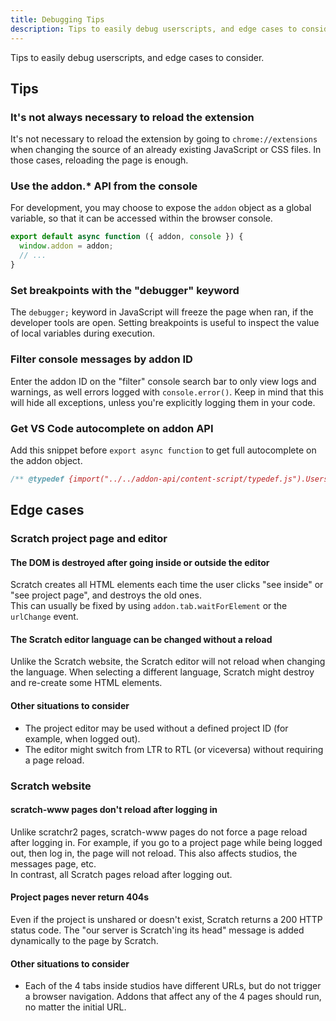 ```yaml
---
title: Debugging Tips
description: Tips to easily debug userscripts, and edge cases to consider.
---
```


Tips to easily debug userscripts, and edge cases to consider.

## Tips

### It's not always necessary to reload the extension

It's not necessary to reload the extension by going to `chrome://extensions` when changing the source of an already existing JavaScript or CSS files. In those cases, reloading the page is enough.

### Use the addon.* API from the console

For development, you may choose to expose the `addon` object as a global variable, so that it can be accessed within the browser console.

```js
export default async function ({ addon, console }) {
  window.addon = addon;
  // ...
}
```

### Set breakpoints with the "debugger" keyword

The `debugger;` keyword in JavaScript will freeze the page when ran, if the developer tools are open. Setting breakpoints is useful to inspect the value of local variables during execution.

### Filter console messages by addon ID

Enter the addon ID on the "filter" console search bar to only view logs and warnings, as well errors logged with `console.error()`. Keep in mind that this will hide all exceptions, unless you're explicitly logging them in your code.

### Get VS Code autocomplete on addon API
Add this snippet before `export async function` to get full autocomplete on the addon object.
```js
/** @typedef {import("../../addon-api/content-script/typedef.js").UserscriptUtilities} UserscriptUtilities @param {UserscriptUtilities} */
```

## Edge cases


### Scratch project page and editor


#### The DOM is destroyed after going inside or outside the editor

Scratch creates all HTML elements each time the user clicks "see inside" or "see project page", and destroys the old ones.  
This can usually be fixed by using `addon.tab.waitForElement` or the `urlChange` event.

#### The Scratch editor language can be changed without a reload

Unlike the Scratch website, the Scratch editor will not reload when changing the language. When selecting a different language, Scratch might destroy and re-create some HTML elements.

#### Other situations to consider

- The project editor may be used without a defined project ID (for example, when logged out).
- The editor might switch from LTR to RTL (or viceversa) without requiring a page reload.


### Scratch website

#### scratch-www pages don't reload after logging in

Unlike scratchr2 pages, scratch-www pages do not force a page reload after logging in. For example, if you go to a project page while being logged out, then log in, the page will not reload. This also affects studios, the messages page, etc.  
In contrast, all Scratch pages reload after logging out.

#### Project pages never return 404s

Even if the project is unshared or doesn't exist, Scratch returns a 200 HTTP status code. The "our server is Scratch'ing its head" message is added dynamically to the page by Scratch.

#### Other situations to consider

- Each of the 4 tabs inside studios have different URLs, but do not trigger a browser navigation. Addons that affect any of the 4 pages should run, no matter the initial URL.
